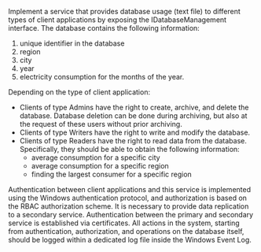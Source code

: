 Implement a service that provides database usage (text file) to different types of client applications by exposing the IDatabaseManagement interface. 
The database contains the following information:

 1. unique identifier in the database
 2. region
 3. city
 4. year
 5. electricity consumption for the months of the year.

Depending on the type of client application:

 - Clients of type Admins have the right to create, archive, and delete the database.
   Database deletion can be done during archiving, but also at the request of these users without prior archiving.
 - Clients of type Writers have the right to write and modify the database.
 - Clients of type Readers have the right to read data from the database. 
   Specifically, they should be able to obtain the following information:
    - average consumption for a specific city 
    - average consumption for a specific region
    - finding the largest consumer for a specific region

Authentication between client applications and this service is implemented using the Windows authentication protocol, and authorization is based on the RBAC authorization scheme.
It is necessary to provide data replication to a secondary service. Authentication between the primary and secondary service is established via certificates.
All actions in the system, starting from authentication, authorization, and operations on the database itself, should be logged within a dedicated log file inside the Windows Event Log.
